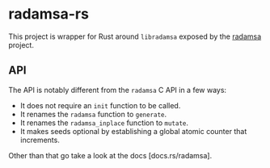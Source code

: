 # radamsa-rs

This project is wrapper for Rust around `libradamsa` exposed by the [radamsa](https://gitlab.com/akihe/radamsa/) project. 

## API

The API is notably different from the `radamsa` C API in a few ways:
- It does not require an `init` function to be called.
- It renames the `radamsa` function to `generate`.
- It renames the `radamsa_inplace` function to `mutate`.
- It makes seeds optional by establishing a global atomic counter that increments.

Other than that go take a look at the docs [docs.rs/radamsa].